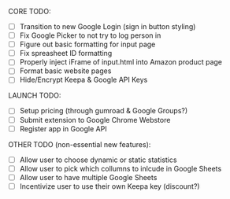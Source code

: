 CORE TODO:

- [ ] Transition to new Google Login (sign in button styling)
- [ ] Fix Google Picker to not try to log person in
- [ ] Figure out basic formatting for input page
- [ ] Fix spreasheet ID formatting
- [ ] Properly inject iFrame of input.html into Amazon product page
- [ ] Format basic website pages
- [ ] Hide/Encrypt Keepa & Google API Keys

LAUNCH TODO:

- [ ] Setup pricing (through gumroad & Google Groups?)
- [ ] Submit extension to Google Chrome Webstore
- [ ] Register app in Google API

OTHER TODO (non-essential new features): 

- [ ] Allow user to choose dynamic or static statistics
- [ ] Allow user to pick which collumns to inlcude in Google Sheets
- [ ] Allow user to have multiple Google Sheets
- [ ] Incentivize user to use their own Keepa key (discount?)
